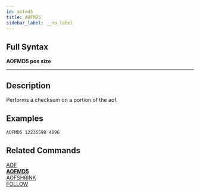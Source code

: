 ```yaml
---
id: aofmd5
title: AOFMD5
sidebar_label: __no_label
---
```


## Full Syntax

**AOFMD5  pos size**

---

## Description

Performs a checksum on a portion of the aof.

## Examples

```tile38-cli
AOFMD5 12236598 4096
```

## Related Commands

[AOF](../commands/aof.md)<br>
**[AOFMD5](../commands/aofmd5.md)**<br>
[AOFSHRINK](../commands/aofshrink.md)<br>
[FOLLOW](../commands/follow.md)<br>